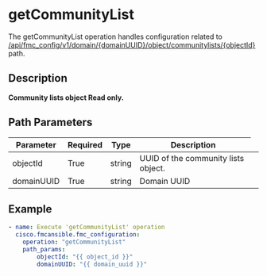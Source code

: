 # getCommunityList

The getCommunityList operation handles configuration related to [/api/fmc_config/v1/domain/{domainUUID}/object/communitylists/{objectId}](/paths//api/fmc_config/v1/domain/{domain_uuid}/object/communitylists/{object_id}.md) path.&nbsp;
## Description
**Community lists object Read only.**

## Path Parameters
| Parameter | Required | Type | Description |
| --------- | -------- | ---- | ----------- |
| objectId | True | string <td colspan=3> UUID of the community lists object. |
| domainUUID | True | string <td colspan=3> Domain UUID |

## Example
```yaml
- name: Execute 'getCommunityList' operation
  cisco.fmcansible.fmc_configuration:
    operation: "getCommunityList"
    path_params:
        objectId: "{{ object_id }}"
        domainUUID: "{{ domain_uuid }}"

```